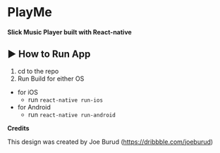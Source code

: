 # PlayMe
#### Slick Music Player built with React-native


## :arrow_forward: How to Run App

1. cd to the repo
2. Run Build for either OS
  * for iOS
    * run `react-native run-ios`
  * for Android
    * run `react-native run-android`

**Credits**

This design was created by Joe Burud (https://dribbble.com/joeburud)
